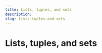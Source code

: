```yaml
---
title: Lists, tuples, and sets
description: 
slug: lists-tuples-and-sets
---
```


# Lists, tuples, and sets

